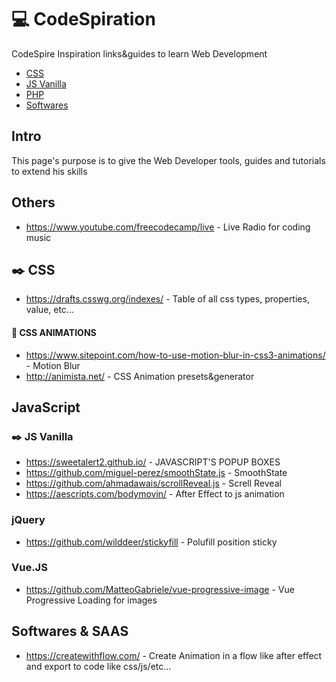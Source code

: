 # :computer: CodeSpiration
CodeSpire Inspiration links&guides to learn Web Development

- [CSS](#css-section)
- [JS Vanilla](#js-vanilla-section)
- [PHP](#php-section)
- [Softwares](#softwares-section)


## Intro

This page's purpose is to give the Web Developer tools, guides and tutorials to extend his skills


## Others

* https://www.youtube.com/freecodecamp/live - Live Radio for coding music

## :black_nib: CSS

 
<a name="css-section"></a>

* https://drafts.csswg.org/indexes/ - Table of all css types, properties, value, etc...


#### :milky_way: CSS ANIMATIONS

* https://www.sitepoint.com/how-to-use-motion-blur-in-css3-animations/ - Motion Blur
* http://animista.net/ - CSS Animation presets&generator


## JavaScript

### :black_nib: JS Vanilla

 
<a name="js-vanilla-section"></a>

* https://sweetalert2.github.io/ - JAVASCRIPT'S POPUP BOXES
* https://github.com/miguel-perez/smoothState.js - SmoothState
* https://github.com/ahmadawais/scrollReveal.js - Screll Reveal
* https://aescripts.com/bodymovin/ - After Effect to js animation

### jQuery

* https://github.com/wilddeer/stickyfill - Polufill position sticky

### Vue.JS

* https://github.com/MatteoGabriele/vue-progressive-image - Vue Progressive Loading for images

## Softwares & SAAS

<a name="softwares-section"></a>

* https://createwithflow.com/ - Create Animation in a flow like after effect and export to code like css/js/etc...



